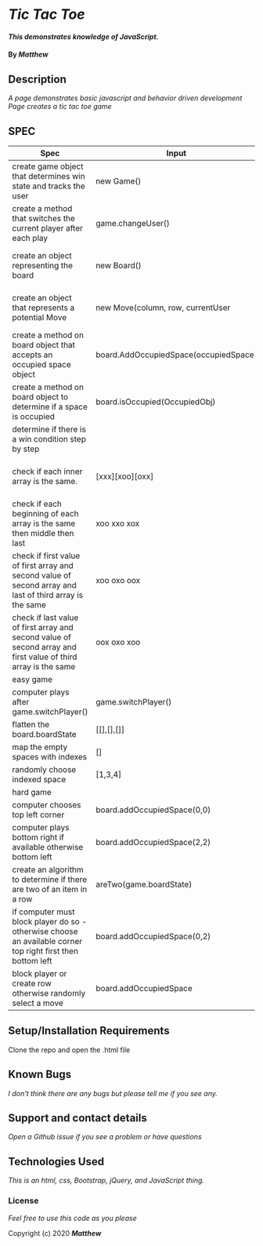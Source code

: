 # _Tic Tac Toe_

#### _This demonstrates knowledge of JavaScript._

#### By _**Matthew**_


## Description

_A page demonstrates basic javascript and behavior driven development_
_Page creates a tic tac toe game_


## SPEC
| Spec                                                                                                           | Input                                 | Output                                                        |
|----------------------------------------------------------------------------------------------------------------|---------------------------------------|---------------------------------------------------------------|
| create game object that determines win state and tracks the user                                               | new Game()                            | object with properties for changing user and determing win    |
| create a method that switches the current player after each play                                               | game.changeUser()                     | game.currentPlayer = 'X'                                      |
| create an object representing the board                                                                        | new Board()                           | object with board state and functions to manipulate the board |
| create an object that represents a potential Move                                                              | new Move(column, row, currentUser     | Occupied space object that can be applied to the board object |
| create  a method on board object that accepts an occupied space object                                         | board.AddOccupiedSpace(occupiedSpace) | update the board state                                        |
| create a method on board object to determine if a space is occupied                                            | board.isOccupied(OccupiedObj)         | don't update the board state                                  |
| determine if there is a win condition step by step                                                             |                                       |                                                               |
| check if each inner array is the same.                                                                         | [xxx][xoo][oxx]                       | update game object property Winner from "" to playerX.        |
| check if each beginning of each array is the same then middle then last                                        | xoo xxo xox                           | update game object property Winner from "" to playerX         |
| check if first value of first array and second value of second array and last of third array is the same       | xoo oxo oox                           | update game object property from Winner from "" to playerX    |
| check if last value of first array and second value of second array and first value of third array is the same | oox oxo xoo                           | update game object property from winner  from "" to playerX   |
| easy game                                                                                                      |                                       |                                                               |
| computer plays after game.switchPlayer()                                                                       | game.switchPlayer()                   | game.Player = "X" then computer plays                         |
| flatten the board.boardState                                                                                   | [[],[],[]]                            | []                                                            |
| map the empty spaces with indexes                                                                              | []                                    | [1,3,4]                                                       |
| randomly choose indexed space                                                                                  | [1,3,4]                               | 3                                                             |
| hard game                                                                                                      |                                       |                                                               |
| computer chooses top left corner                                                                               | board.addOccupiedSpace(0,0)           | board.gameState is updated                                    |
| computer plays bottom right if available otherwise bottom left                                                 | board.addOccupiedSpace(2,2)           | update board state                                            |
| create an algorithm to determine if there are two of an item in a row                                          | areTwo(game.boardState)               | true or false                                                 |
| if computer must block player do so - otherwise choose an available corner top right first then bottom left    | board.addOccupiedSpace(0,2)           | update board state                                            |
| block player or create row otherwise randomly select a move                                                    | board.addOccupiedSpace                | update board state                                            |
## Setup/Installation Requirements

Clone the repo and open the .html file

## Known Bugs

_I don't think there are any bugs but please tell me if you see any._

## Support and contact details

_Open a Github issue if you see a problem or have questions_

## Technologies Used

_This is an html, css, Bootstrap, jQuery, and JavaScript thing._

### License

*Feel free to use this code as you please*

Copyright (c) 2020 **_Matthew_**